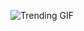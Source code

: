 
<!-- GIF_SECTION -->
![Trending GIF](https://media3.giphy.com/media/v1.Y2lkPThiYjIxNzcyNG01aGRnMXhwNThlMzlxNTFkcm0yaWlkcWc0aHFmMnBuYjB5ZHVvNSZlcD12MV9naWZzX3NlYXJjaCZjdD1n/78XCFBGOlS6keY1Bil/giphy.gif)
<!-- END_GIF_SECTION -->
